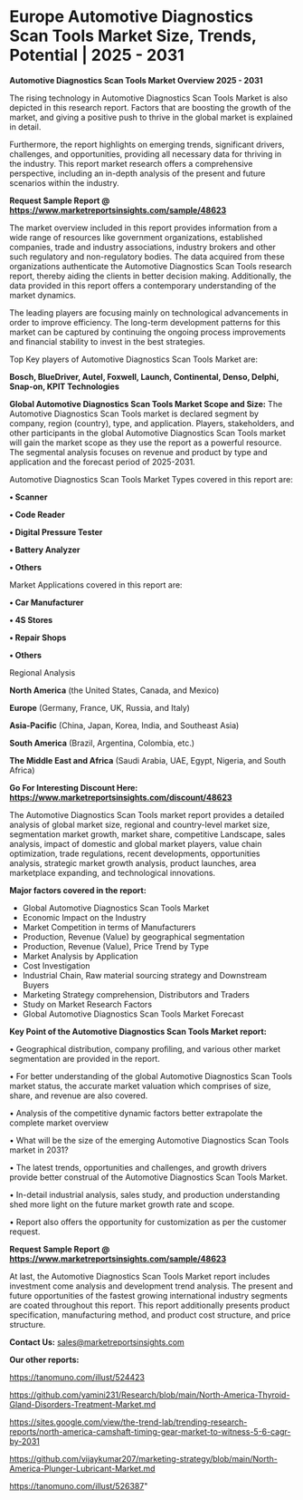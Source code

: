 # Europe Automotive Diagnostics Scan Tools Market Size, Trends, Potential | 2025 - 2031

<Strong> Automotive Diagnostics Scan Tools Market Overview 2025 - 2031</strong>

The rising technology in Automotive Diagnostics Scan Tools Market is also depicted in this research report. Factors that are boosting the growth of the market, and giving a positive push to thrive in the global market is explained in detail.

Furthermore, the report highlights on emerging trends, significant drivers, challenges, and opportunities, providing all necessary data for thriving in the industry. This report market research offers a comprehensive perspective, including an in-depth analysis of the present and future scenarios within the industry.

<strong>Request Sample Report @ <a href=https://www.marketreportsinsights.com/sample/48623>https://www.marketreportsinsights.com/sample/48623</a></strong>

The market overview included in this report provides information from a wide range of resources like government organizations, established companies, trade and industry associations, industry brokers and other such regulatory and non-regulatory bodies. The data acquired from these organizations authenticate the Automotive Diagnostics Scan Tools research report, thereby aiding the clients in better decision making. Additionally, the data provided in this report offers a contemporary understanding of the market dynamics.

The leading players are focusing mainly on technological advancements in order to improve efficiency. The long-term development patterns for this market can be captured by continuing the ongoing process improvements and financial stability to invest in the best strategies.

Top Key players of Automotive Diagnostics Scan Tools Market are:

<strong>Bosch, BlueDriver, Autel, Foxwell, Launch, Continental, Denso, Delphi, Snap-on, KPIT Technologies</strong>

<strong><b>Global Automotive Diagnostics Scan Tools Market Scope and Size:</b></strong>
The Automotive Diagnostics Scan Tools market is declared segment by company, region (country), type, and application. Players, stakeholders, and other participants in the global Automotive Diagnostics Scan Tools market will gain the market scope as they use the report as a powerful resource. The segmental analysis focuses on revenue and product by type and application and the forecast period of 2025-2031.

Automotive Diagnostics Scan Tools Market Types covered in this report are:

<strong>•  Scanner

•  Code Reader

•  Digital Pressure Tester

•  Battery Analyzer

•  Others</strong>

Market Applications covered in this report are:

<strong>•  Car Manufacturer

•  4S Stores

•  Repair Shops

•  Others</strong> 

Regional Analysis

<strong>North America</strong> (the United States, Canada, and Mexico)

<strong>Europe</strong> (Germany, France, UK, Russia, and Italy)

<strong>Asia-Pacific</strong> (China, Japan, Korea, India, and Southeast Asia)

<strong>South America</strong> (Brazil, Argentina, Colombia, etc.)

<strong>The Middle East and Africa</strong> (Saudi Arabia, UAE, Egypt, Nigeria, and South Africa)

<strong>Go For Interesting Discount Here: <a href=https://www.marketreportsinsights.com/discount/48623>https://www.marketreportsinsights.com/discount/48623</a></strong>

The Automotive Diagnostics Scan Tools market report provides a detailed analysis of global market size, regional and country-level market size, segmentation market growth, market share, competitive Landscape, sales analysis, impact of domestic and global market players, value chain optimization, trade regulations, recent developments, opportunities analysis, strategic market growth analysis, product launches, area marketplace expanding, and technological innovations.

<strong><b>Major factors covered in the report:</b></strong>
<ul>
  <li>Global Automotive Diagnostics Scan Tools Market </li>
  <li>Economic Impact on the Industry</li>
  <li>Market Competition in terms of Manufacturers</li>
  <li>Production, Revenue (Value) by geographical segmentation</li>
  <li>Production, Revenue (Value), Price Trend by Type</li>
  <li>Market Analysis by Application</li>
  <li>Cost Investigation</li>
  <li>Industrial Chain, Raw material sourcing strategy and Downstream Buyers</li>
  <li>Marketing Strategy comprehension, Distributors and Traders</li>
  <li>Study on Market Research Factors</li>
  <li>Global Automotive Diagnostics Scan Tools Market Forecast</li>
</ul>

<strong><b>Key Point of the Automotive Diagnostics Scan Tools Market report:</b></strong>

• Geographical distribution, company profiling, and various other market segmentation are provided in the report.

• For better understanding of the global Automotive Diagnostics Scan Tools market status, the accurate market valuation which comprises of size, share, and revenue are also covered.

• Analysis of the competitive dynamic factors better extrapolate the complete market overview

• What will be the size of the emerging Automotive Diagnostics Scan Tools market in 2031?

• The latest trends, opportunities and challenges, and growth drivers provide better construal of the Automotive Diagnostics Scan Tools Market.

• In-detail industrial analysis, sales study, and production understanding shed more light on the future market growth rate and scope.

• Report also offers the opportunity for customization as per the customer request.

<strong>Request Sample Report @ <a href=https://www.marketreportsinsights.com/sample/48623>https://www.marketreportsinsights.com/sample/48623</a></strong>

At last, the Automotive Diagnostics Scan Tools Market report includes investment come analysis and development trend analysis. The present and future opportunities of the fastest growing international industry segments are coated throughout this report. This report additionally presents product specification, manufacturing method, and product cost structure, and price structure.

<strong>Contact Us:</strong>
sales@marketreportsinsights.com

<strong>Our other reports:</strong>

<a href=https://tanomuno.com/illust/524423>https://tanomuno.com/illust/524423</a>

<a href=https://github.com/yamini231/Research/blob/main/North-America-Thyroid-Gland-Disorders-Treatment-Market.md>https://github.com/yamini231/Research/blob/main/North-America-Thyroid-Gland-Disorders-Treatment-Market.md</a>

<a href=https://sites.google.com/view/the-trend-lab/trending-research-reports/north-america-camshaft-timing-gear-market-to-witness-5-6-cagr-by-2031>https://sites.google.com/view/the-trend-lab/trending-research-reports/north-america-camshaft-timing-gear-market-to-witness-5-6-cagr-by-2031</a>

<a href=https://github.com/vijaykumar207/marketing-strategy/blob/main/North-America-Plunger-Lubricant-Market.md>https://github.com/vijaykumar207/marketing-strategy/blob/main/North-America-Plunger-Lubricant-Market.md</a>

<a href=https://tanomuno.com/illust/526387>https://tanomuno.com/illust/526387</a>"
